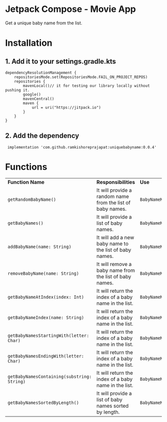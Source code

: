 # Jetpack Compose - Movie App
Get a unique baby name from the list.

# Installation
## 1. Add it to your settings.gradle.kts
```
dependencyResolutionManagement {
    repositoriesMode.set(RepositoriesMode.FAIL_ON_PROJECT_REPOS)
    repositories {
        mavenLocal()// it for testing our library locally without pushing it.
        google()
        mavenCentral()
        maven {
            url = uri("https://jitpack.io")
        }
    }
}
```

 ## 2. Add the dependency
```
 implementation 'com.github.ramkishoreprajapat:uniquebabyname:0.0.4'
```

# Functions
<table>
  <tr>
   <td><strong>Function Name</strong>
   </td>
   <td><strong>Responsibilities</strong>
   </td>
   <td><strong>Use</strong>
   </td>
  </tr>
    
  <tr>
   <td><code>getRandomBabyName()</code>
   </td>
   <td>It will provide a random name from the list of baby names.
   </td>
   <td><code>BabyNameManager().getRandomBabyName()</code><br>
   </td>
  </tr>

  <tr>
   <td><code>getBabyNames()</code>
   </td>
   <td>It will provide a list of baby names.
   </td>
   <td><code>BabyNameManager().getBabyNames()</code><br>
   </td>
  </tr>

  <tr>
   <td><code>addBabyName(name: String)</code>
   </td>
   <td>It will add a new baby name to the list of baby names.
   </td>
   <td><code>BabyNameManager().addBabyName("john")</code><br>
   </td>
  </tr>

  <tr>
   <td><code>removeBabyName(name: String)</code>
   </td>
   <td>It will remove a baby name from the list of baby names.
   </td>
   <td><code>BabyNameManager().removeBabyName("john")</code><br>
   </td>
  </tr>

  <tr>
   <td><code>getBabyNameAtIndex(index: Int)</code>
   </td>
   <td>It will return the index of a baby name in the list.
   </td>
   <td><code>BabyNameManager().getBabyNameAtIndex(0)</code><br>
   </td>
  </tr>

  <tr>
   <td><code>getBabyNameIndex(name: String)</code>
   </td>
   <td>It will return the index of a baby name in the list.
   </td>
   <td><code>BabyNameManager().getBabyNameIndex("john")</code><br>
   </td>
  </tr>

  <tr>
   <td><code>getBabyNamesStartingWith(letter: Char)</code>
   </td>
   <td>It will return the index of a baby name in the list.
   </td>
   <td><code>BabyNameManager().getBabyNamesStartingWith('j')</code><br>
   </td>
  </tr>

  <tr>
   <td><code>getBabyNamesEndingWith(letter: Char)</code>
   </td>
   <td>It will return the index of a baby name in the list.
   </td>
   <td><code>BabyNameManager().getBabyNamesEndingWith('j')</code><br>
   </td>
  </tr>

  <tr>
   <td><code>getBabyNamesContaining(substring: String)</code>
   </td>
   <td>It will return the index of a baby name in the list.
   </td>
   <td><code>BabyNameManager().getBabyNamesContaining("jh")</code><br>
   </td>
  </tr>

  <tr>
   <td><code>getBabyNamesSortedByLength()</code>
   </td>
   <td>It will provide a list of baby names sorted by length.
   </td>
   <td><code>BabyNameManager().getBabyNamesSortedByLength()</code><br>
   </td>
  </tr>
</table>
